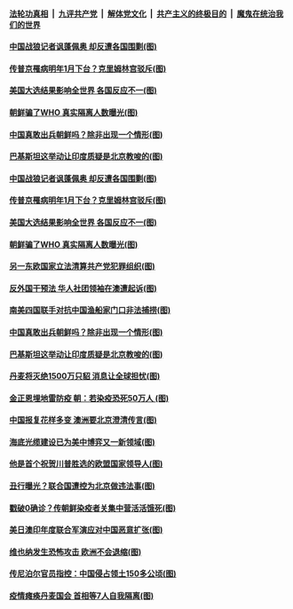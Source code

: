 

####  [法轮功真相](../../../../basic/blob/master/README.md?t=11071902) &nbsp;|&nbsp; [九评共产党](../../../../9ping.md/blob/master/README.md?t=11071902) &nbsp;|&nbsp; [解体党文化](../../../../jtdwh.md/blob/master/README.md?t=11071902)  &nbsp;|&nbsp; [共产主义的终极目的](../../../../gczydzjmd.md/blob/master/README.md?t=11071902) &nbsp;|&nbsp; [魔鬼在统治我们的世界](../../../../mgztzwmdsj.md/blob/master/README.md?t=11071902) 

#### [中国战狼记者讽蓬佩奥 却反遭各国围剿(图)](../pages/p9/951755.md?t=11071902) 

#### [传普京罹病明年1月下台？克里姆林宫驳斥(图)](../pages/p9/951675.md?t=11071902) 

#### [美国大选结果影响全世界 各国反应不一(图)](../pages/p9/951726.md?t=11071902) 

#### [朝鲜骗了WHO 真实隔离人数曝光(图)](../pages/p9/951685.md?t=11071902) 

#### [中国真敢出兵朝鲜吗？除非出现一个情形(图)](../pages/p9/951624.md?t=11071902) 

#### [巴基斯坦这举动让印度质疑是北京教唆的(图)](../pages/p9/951547.md?t=11071902) 

#### [中国战狼记者讽蓬佩奥 却反遭各国围剿(图)](../pages/p9/951755.md?t=11071902) 

#### [传普京罹病明年1月下台？克里姆林宫驳斥(图)](../pages/p9/951675.md?t=11071902) 

#### [美国大选结果影响全世界 各国反应不一(图)](../pages/p9/951726.md?t=11071902) 

#### [朝鲜骗了WHO 真实隔离人数曝光(图)](../pages/p9/951685.md?t=11071902) 

#### [另一东欧国家立法清算共产党犯罪组织(图)](../pages/p9/951719.md?t=11071902) 

#### [反外国干预法 华人社团领袖在澳遭起诉(图)](../pages/p9/951557.md?t=11071902) 

#### [南美四国联手对抗中国渔船家门口非法捕捞(图)](../pages/p9/951628.md?t=11071902) 

#### [中国真敢出兵朝鲜吗？除非出现一个情形(图)](../pages/p9/951624.md?t=11071902) 

#### [巴基斯坦这举动让印度质疑是北京教唆的(图)](../pages/p9/951547.md?t=11071902) 

#### [丹麦将灭绝1500万只貂 消息让全球担忧(图)](../pages/p9/951553.md?t=11071902) 

#### [金正恩埋地雷防疫 朝：若染疫恐死50万人 (图)](../pages/p9/951439.md?t=11071902) 

#### [中国报复花样多变 澳洲要北京澄清传言(图)](../pages/p9/951501.md?t=11071902) 

#### [海底光缆建设已为美中博弈又一新领域(图)](../pages/p9/951499.md?t=11071902) 

#### [他是首个祝贺川普胜选的欧盟国家领导人(图)](../pages/p9/951496.md?t=11071902) 

#### [丑行曝光？联合国遭控为北京做违法事(图)](../pages/p9/951445.md?t=11071902) 

#### [戳破0确诊？传朝鲜染疫者关集中营活活饿死(图)](../pages/p9/951341.md?t=11071902) 

#### [美日澳印年度联合军演应对中国恶意扩张(图)](../pages/p9/951407.md?t=11071902) 

#### [维也纳发生恐怖攻击 欧洲不会退缩(图)](../pages/p9/951391.md?t=11071902) 

#### [传尼泊尔官员指控：中国侵占领土150多公顷(图)](../pages/p9/951322.md?t=11071902) 

#### [疫情瘫痪丹麦国会 首相等7人自我隔离(图)](../pages/p9/951345.md?t=11071902) 

